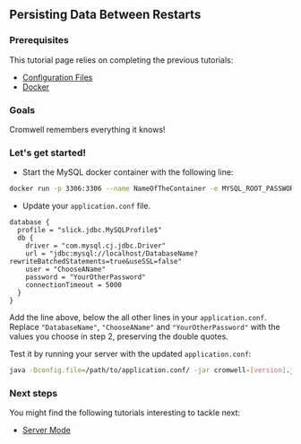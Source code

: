 ## Persisting Data Between Restarts

### Prerequisites

This tutorial page relies on completing the previous tutorials:

* [Configuration Files](ConfigurationFiles.md)
* [Docker](https://docs.docker.com/engine/installation/)

### Goals

Cromwell remembers everything it knows!

### Let's get started!

- Start the MySQL docker container with the following line:

```bash
docker run -p 3306:3306 --name NameOfTheContainer -e MYSQL_ROOT_PASSWORD=YourPassword -e MYSQL_DATABASE=DatabaseName -e MYSQL_USER=ChooseAName -e MYSQL_PASSWORD=YourOtherPassword -d mysql/mysql-server:8.0
```

- Update your `application.conf` file.

```hocon
database {
  profile = "slick.jdbc.MySQLProfile$"
  db {
    driver = "com.mysql.cj.jdbc.Driver"
    url = "jdbc:mysql://localhost/DatabaseName?rewriteBatchedStatements=true&useSSL=false"
    user = "ChooseAName"
    password = "YourOtherPassword"
    connectionTimeout = 5000
  }
}
```
Add the line above, below the all other lines in your `application.conf`. Replace `"DatabaseName"`, `"ChooseAName"` and `"YourOtherPassword"` with the values you choose in step 2, preserving the double quotes.

Test it by running your server with the updated `application.conf`:
```bash
java -Dconfig.file=/path/to/application.conf/ -jar cromwell-[version].jar ...
```

### Next steps

You might find the following tutorials interesting to tackle next:

* [Server Mode](ServerMode)
